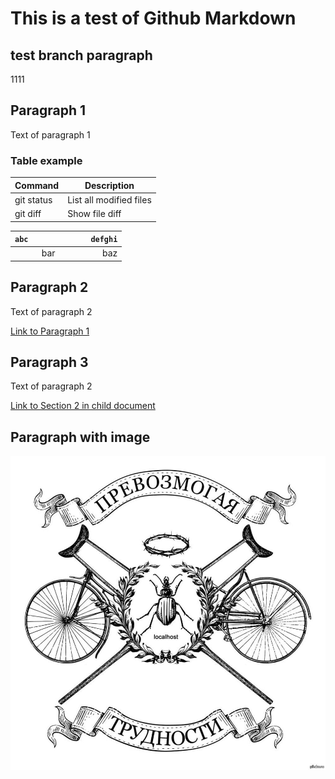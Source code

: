 # This is a test of Github Markdown

## test branch paragraph

1111

## Paragraph 1

Text of paragraph 1


### Table example

| Command | Description |
| ---- | --- |
| git status | List all modified files |
| git diff | Show file diff |


|` abc             `| `defghi` |
:---: | ---:
bar | baz

## Paragraph 2

Text of paragraph 2

[Link to Paragraph 1](#paragraph-1)


## Paragraph 3

Text of paragraph 2

[Link to Section 2 in child document](child.md/#section-2)


## Paragraph with image


![Some image](img/test.jpg)
